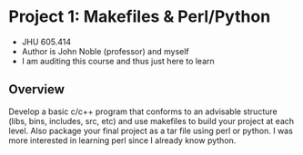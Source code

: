 # Project 1: Makefiles & Perl/Python
- JHU 605.414
- Author is John Noble (professor) and myself
- I am auditing this course and thus just here to learn

## Overview
Develop a basic c/c++ program that conforms to an advisable structure (libs, bins, includes, src, etc) and use makefiles to build
your project at each level. Also package your final project as a tar file using perl or python. I was more interested in learning perl
since I already know python.
